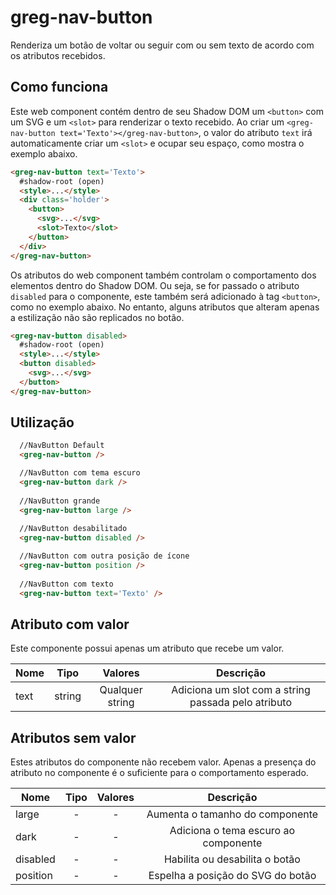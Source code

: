 # greg-nav-button

Renderiza um botão de voltar ou seguir com ou sem texto de acordo com os atributos recebidos.

## Como funciona

Este web component contém dentro de seu Shadow DOM um `<button>` com um SVG e um `<slot>` para renderizar o texto recebido. Ao criar um `<greg-nav-button text='Texto'></greg-nav-button>`, o valor do atributo `text` irá automaticamente criar um `<slot>` e ocupar seu espaço, como mostra o exemplo abaixo.

```html
<greg-nav-button text='Texto'>
  #shadow-root (open)
  <style>...</style>
  <div class='holder'>
    <button>
      <svg>...</svg>
      <slot>Texto</slot>
    </button>
  </div>
</greg-nav-button>
```

Os atributos do web component também controlam o comportamento dos elementos dentro do Shadow DOM. Ou seja, se for passado o atributo `disabled` para o componente, este também será adicionado à tag `<button>`, como no exemplo abaixo. No entanto, alguns atributos que alteram apenas a estilização não são replicados no botão.

```html
<greg-nav-button disabled>
  #shadow-root (open)
  <style>...</style>
  <button disabled>
    <svg>...</svg>
  </button>
</greg-nav-button>
```

## Utilização

```html
  //NavButton Default
  <greg-nav-button />

  //NavButton com tema escuro
  <greg-nav-button dark />
  
  //NavButton grande
  <greg-nav-button large />
  
  //NavButton desabilitado
  <greg-nav-button disabled />

  //NavButton com outra posição de ícone
  <greg-nav-button position />
  
  //NavButton com texto
  <greg-nav-button text='Texto' />
```

## Atributo com valor

Este componente possui apenas um atributo que recebe um valor.

| Nome      | Tipo       | Valores               | Descrição                                           |
| --------- |:----------:|:---------------------:|:---------------------------------------------------:|
| text      |  string    |    Qualquer string    | Adiciona um slot com a string passada pelo atributo |

## Atributos sem valor

Estes atributos do componente não recebem valor. Apenas a presença do atributo no componente é o suficiente para o comportamento esperado.

| Nome      | Tipo  | Valores | Descrição                                  |
| --------- |:-----:|:-------:|:------------------------------------------:|
| large     |   -   |    -    | Aumenta o tamanho do componente            |
| dark      |   -   |    -    | Adiciona o tema escuro ao componente       |
| disabled  |   -   |    -    | Habilita ou desabilita o botão             |
| position  |   -   |    -    | Espelha a posição do SVG do botão          |
